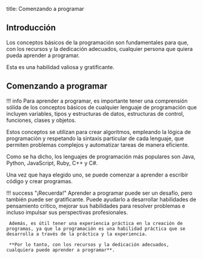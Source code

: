 title: Comenzando a programar

## Introducción

Los conceptos básicos de la programación son fundamentales para que, con los recursos y la dedicación adecuados, cualquier persona que quiera pueda aprender a programar.

Esta es una habilidad valiosa y gratificante.

## Comenzando a programar

!!! info
     Para aprender a programar, es importante tener una comprensión sólida de los conceptos básicos de cualquier lenguaje de programación que incluyen variables, tipos y estructuras de datos, estructuras de control, funciones, clases y objetos.

Estos conceptos se utilizan para crear algoritmos, empleando la lógica de programación y respetando la sintaxis particular de cada lenguaje, que permiten problemas complejos y automatizar tareas de manera eficiente.

Como se ha dicho, los lenguajes de programación más populares son Java, Python, JavaScript, Ruby, C++ y C#. 

Una vez que haya elegido uno, se puede comenzar a aprender a escribir código y crear programas. 

!!! success "¡Recuerda!"
     Aprender a programar puede ser un desafío, pero también puede ser gratificante. Puede ayudarlo a desarrollar habilidades de pensamiento crítico, mejorar sus habilidades para resolver problemas e incluso impulsar sus perspectivas profesionales. 

     Además, es útil tener una experiencia práctica en la creación de programas, ya que la programación es una habilidad práctica que se desarrolla a través de la práctica y la experiencia.

     **Por lo tanto, con los recursos y la dedicación adecuados, cualquiera puede aprender a programar**.
